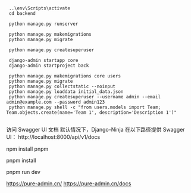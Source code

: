 ```


 ..\env\Scripts\activate
 cd backend

 python manage.py runserver

 python manage.py makemigrations
 python manage.py migrate

 python manage.py createsuperuser

 django-admin startapp core
 django-admin startproject back

 python manage.py makemigrations core users
 python manage.py migrate
 python manage.py collectstatic --noinput
 python manage.py loaddata initial_data.json
 python manage.py createsuperuser --username admin --email admin@example.com --password admin123
 python manage.py shell -c "from users.models import Team; Team.objects.create(name='Team 1', description='Description 1')"


```

访问 Swagger UI 文档
默认情况下，Django-Ninja 在以下路径提供 Swagger UI：
http://localhost:8000/api/v1/docs

npm install pnpm

pnpm install

pnpm run dev

https://pure-admin.cn/
https://pure-admin.cn/docs
